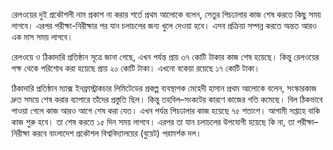 রেলওয়ের দুই প্রকৌশলী নাম প্রকাশ না করার শর্তে প্রথম আলোকে বলেন, সেতুর পিচঢালার কাজ শেষ করতে কিছু সময় লাগবে। এরপর পরীক্ষা-নিরীক্ষার পর যান চলাচলের জন্য খুলে দেওয়া হবে। এসব প্রক্রিয়া সম্পন্ন করতে অন্তত আরও এক মাস সময় লাগবে।

রেলওয়ে ও ঠিকাদারি প্রতিষ্ঠান সূত্রে জানা গেছে, এখন পর্যন্ত প্রায় ৩৭ কোটি টাকার কাজ শেষ হয়েছে। কিন্তু রেলওয়ের পক্ষ থেকে পরিশোধ করা হয়েছে প্রায় ২০ কোটি টাকা। এখনো বকেয়া রয়েছে ১৭ কোটি টাকা।

ঠিকাদারি প্রতিষ্ঠান ম্যাক্স ইনফ্রাস্ট্রাকচার লিমিটেডের প্রকল্প ব্যবস্থাপক মেহেদী হাসান প্রথম আলোকে বলেন, সংস্কারকাজ দ্রুত সময়ে শেষ করার ব্যাপারে তাঁদের প্রস্তুতি ছিল। কিন্তু তহবিল–সংকটের কারণে কাজের গতি কমেছে। বিল ঠিকভাবে পাওয়া গেলে কাজ আরও আগে শেষ করা যেত। এখন পর্যন্ত পিচঢালার কাজ হয়েছে ৭৫ শতাংশ। আগামী সপ্তাহে বাকি কাজ শুরু হবে। তা শেষ করতে ১৫ দিন সময় লাগবে। এরপর তা যান চলাচলের উপযোগী হয়েছে কি না, তা পরীক্ষা–নিরীক্ষা করবে বাংলাদেশ প্রকৌশল বিশ্ববিদ্যালয়ের (বুয়েট) পরামর্শক দল।

